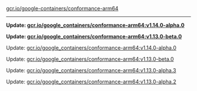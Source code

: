 [gcr.io/google-containers/conformance-arm64](https://hub.docker.com/r/cruse/conformance-arm64/tags/) 

----
**Update: [gcr.io/google_containers/conformance-arm64:v1.14.0-alpha.0](https://hub.docker.com/r/cruse/conformance-arm64/tags/)**

**Update: [gcr.io/google_containers/conformance-arm64:v1.13.0-beta.0](https://hub.docker.com/r/cruse/conformance-arm64/tags/)**

Update: [gcr.io/google_containers/conformance-arm64:v1.14.0-alpha.0](https://hub.docker.com/r/cruse/conformance-arm64/tags/)

Update: [gcr.io/google_containers/conformance-arm64:v1.13.0-beta.0](https://hub.docker.com/r/cruse/conformance-arm64/tags/)

Update: [gcr.io/google_containers/conformance-arm64:v1.13.0-alpha.3](https://hub.docker.com/r/cruse/conformance-arm64/tags/)

Update: [gcr.io/google_containers/conformance-arm64:v1.13.0-alpha.2](https://hub.docker.com/r/cruse/conformance-arm64/tags/)

